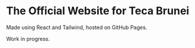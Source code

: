 # The Official Website for Teca Brunei

Made using React and Tailwind, hosted on GitHub Pages.

Work in progress.
